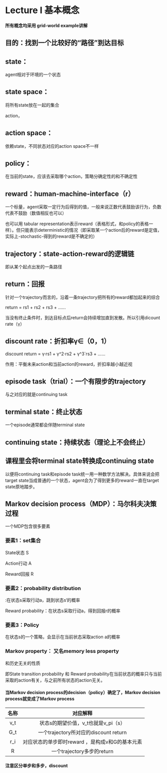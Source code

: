 # Lecture Ⅰ 基本概念



#### 所有概念均采用 grid-world example讲解

## 目的：找到一个比较好的“路径”到达目标

## state：

agent相对于环境的一个状态

## state space：

将所有state放在一起的集合

action，

## action space：

依赖state，不同状态对应的action space不一样

## policy：

在当前的state，应该去采取哪个action，策略分确定性的和不确定性

## reward：human-machine-interface（r）

一个标量，agent采取一定行为后得到的值，一般来说正数代表鼓励该行为，负数代表不鼓励（数值相反也可以）

也可以用 tabular representation表示reward（表格形式，和policy的表格一样）。但只能表示deterministic的情况（即采取某一个action后的reward是定值，实际上-stochastic-得到的reward是不确定的）

## trajectory：state-action-reward的逻辑链

即从某个起点出发的一条路径

## return：回报

针对一个trajectory而言的，沿着一条trajectory把所有的reward都加起来的综合

return = rs1 + rs2 + rs3 + ......

当没有终止条件时，到达目标点后return会持续增加直到发散。所以引用dicount rate（γ）

## discount rate：折扣率γ∈（0，1）

discount return = γ·rs1 + γ^2·rs2 + γ^3`rs3 + ......

作用：平衡未来action和当前action的reward，折扣率越小越近视

## episode task（trial）：一个有限步的trajectory

与之对应的就是continuing task

## terminal state：终止状态

一个episode通常都会伴随terminal state

## continuing state：持续状态（理论上不会终止）

## 课程里会将terminal state转换成continuing state

以便将continuing task和episode task统一用一种数学方法解决。具体来说会把target state当成普通的一个状态，agent会为了得到更多的reward一直在target state原地踏步。

## Markov decision process（MDP）：马尔科夫决策过程

一个MDP包含很多要素

### 要素1：set集合

State状态 S

Action行动 A

Reward回报 R

### 要素2：probability distribution

:在状态s采取行动a，跳到状态s‘的概率

Reward probability：在状态s采取行动a，得到回报r的概率

### 要素3：Policy

在状态s的一个策略，会显示在当前状态采取action a的概率

### Markov property： 又名memory less  property

和历史无关的性质

即State transition probability 和 Reward probability在当前状态的概率只与当前采取的action有关，与之前所有状态的action无关。

#### 当Markov decision process的decision（policy）确定了，Markov decision process就变成了Markov process



| 名称 |                    对应解释                     |
| :--: | :---------------------------------------------: |
| v_t  |       状态s的期望价值，v_t也就是v_pi（s）       |
| G_t  |      一个trajectory所对应的discount return      |
| r_i  | 对应状态的单步即时reward ，是构成v和G的基本元素 |
|  R   |           一个trajectory多步的return            |

#### 注意区分单步和多步，discount